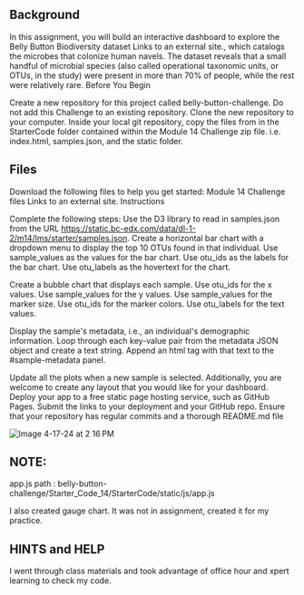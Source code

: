 ## Background

In this assignment, you will build an interactive dashboard to explore the Belly Button Biodiversity dataset Links to an external site., which catalogs the microbes that colonize human navels.
The dataset reveals that a small handful of microbial species (also called operational taxonomic units, or OTUs, in the study) were present in more than 70% of people, while the rest were relatively rare.
Before You Begin

Create a new repository for this project called belly-button-challenge. Do not add this Challenge to an existing repository.
Clone the new repository to your computer.
Inside your local git repository, copy the files from in the StarterCode folder contained within the Module 14 Challenge zip file. i.e. index.html, samples.json, and the static folder.

## Files

Download the following files to help you get started:
Module 14 Challenge files Links to an external site.
Instructions

Complete the following steps:
Use the D3 library to read in samples.json from the URL https://static.bc-edx.com/data/dl-1-2/m14/lms/starter/samples.json.
Create a horizontal bar chart with a dropdown menu to display the top 10 OTUs found in that individual.
Use sample_values as the values for the bar chart.
Use otu_ids as the labels for the bar chart.
Use otu_labels as the hovertext for the chart.

Create a bubble chart that displays each sample.
Use otu_ids for the x values.
Use sample_values for the y values.
Use sample_values for the marker size.
Use otu_ids for the marker colors.
Use otu_labels for the text values.

Display the sample's metadata, i.e., an individual's demographic information.
Loop through each key-value pair from the metadata JSON object and create a text string.
Append an html tag with that text to the #sample-metadata panel.

Update all the plots when a new sample is selected. Additionally, you are welcome to create any layout that you would like for your dashboard. 
Deploy your app to a free static page hosting service, such as GitHub Pages. Submit the links to your deployment and your GitHub repo. Ensure that your repository has regular commits and a thorough README.md file

![Image 4-17-24 at 2 16 PM](https://github.com/Svarsha12/belly-button-challenge/assets/151500400/498fb03d-3495-4d4f-86d1-a6367e5c73c1)

## NOTE:
app.js path : belly-button-challenge/Starter_Code_14/StarterCode/static/js/app.js

I also created gauge chart. It was not in assignment, created it for my practice.
## HINTS and HELP
I went through class materials and took advantage of office hour and xpert learning to check my code.

